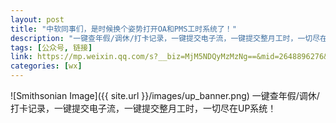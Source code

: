 ```yaml
---
layout: post
title: "中软同事们，是时候换个姿势打开OA和PMS工时系统了！"
description: "一键查年假/调休/打卡记录，一键提交电子流，一键提交整月工时，一切尽在UP系统！"
tags: [公众号, 链接]
link: https://mp.weixin.qq.com/s?__biz=MjM5NDQyMzMzNg==&mid=2648896276&idx=1&sn=1c27f1fb3f7209f2f855c7dd1b98fe2e&chksm=be91a45389e62d4508214abeb5080bbe118df860c54b054f454caa327e545da5ed37798c87b3&token=503957019&lang=zh_CN#rd
categories: [wx]
---
```


![Smithsonian Image]({{ site.url }}/images/up_banner.png)
一键查年假/调休/打卡记录，一键提交电子流，一键提交整月工时，一切尽在UP系统！